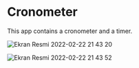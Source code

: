 # Cronometer

This app contains a cronometer and a timer. 

![Ekran Resmi 2022-02-22 21 43 20](https://user-images.githubusercontent.com/75434270/155198430-2b5566cc-49fe-4fb0-a3ea-f38c4416a1cc.png)



![Ekran Resmi 2022-02-22 21 43 52](https://user-images.githubusercontent.com/75434270/155198522-1957c9e0-98e4-426b-a24f-6a41aec2e79e.png)

